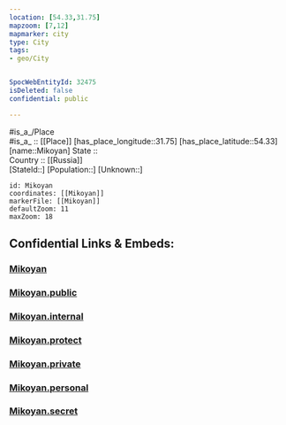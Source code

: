 ```yaml
---
location: [54.33,31.75] 
mapzoom: [7,12] 
mapmarker: city 
type: City
tags:
- geo/City


SpocWebEntityId: 32475
isDeleted: false
confidential: public

---
```

#is_a_/Place  
#is_a_ :: [[Place]] 
[has_place_longitude::31.75] 
[has_place_latitude::54.33] 
[name::Mikoyan] 
State ::  
Country :: [[Russia]]  
[StateId::] 
[Population::] 
[Unknown::] 


```leaflet
id: Mikoyan
coordinates: [[Mikoyan]] 
markerFile: [[Mikoyan]] 
defaultZoom: 11 
maxZoom: 18
```


## Confidential Links & Embeds: 

### [Mikoyan](/_Standards/Earth/Continent/Europe/Europe~East/Russia/Russia~Central/Smolensk_Oblast/City/Mikoyan.md) 

### [Mikoyan.public](/_public/Earth/Continent/Europe/Europe~East/Russia/Russia~Central/Smolensk_Oblast/City/Mikoyan.public.md) 

### [Mikoyan.internal](/_internal/Earth/Continent/Europe/Europe~East/Russia/Russia~Central/Smolensk_Oblast/City/Mikoyan.internal.md) 

### [Mikoyan.protect](/_protect/Earth/Continent/Europe/Europe~East/Russia/Russia~Central/Smolensk_Oblast/City/Mikoyan.protect.md) 

### [Mikoyan.private](/_private/Earth/Continent/Europe/Europe~East/Russia/Russia~Central/Smolensk_Oblast/City/Mikoyan.private.md) 

### [Mikoyan.personal](/_personal/Earth/Continent/Europe/Europe~East/Russia/Russia~Central/Smolensk_Oblast/City/Mikoyan.personal.md) 

### [Mikoyan.secret](/_secret/Earth/Continent/Europe/Europe~East/Russia/Russia~Central/Smolensk_Oblast/City/Mikoyan.secret.md)

